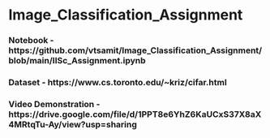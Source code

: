 # Image_Classification_Assignment

<h3 align="left"> Notebook - 
https://github.com/vtsamit/Image_Classification_Assignment/blob/main/IISc_Assignment.ipynb</h3>
<h3 align="left"> Dataset - 
https://www.cs.toronto.edu/~kriz/cifar.html</h3>
<h3 align="left"> Video Demonstration -
https://drive.google.com/file/d/1PPT8e6YhZ6KaUCxS37X8aX4MRtqTu-Ay/view?usp=sharing
</h3>
